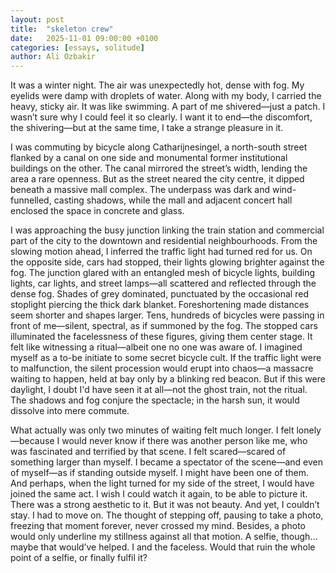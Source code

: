 ```yaml
---
layout: post
title:  "skeleton crew"
date:   2025-11-01 09:00:00 +0100
categories: [essays, solitude]
author: Ali Ozbakir
---
```

It was a winter night. 
The air was unexpectedly hot, dense with fog.
My eyelids were damp with droplets of water. 
Along with my body, I carried the heavy, sticky air. 
It was like swimming.
A part of me shivered—just a patch.
I wasn’t sure why I could feel it so clearly.
I want it to end—the discomfort, the shivering—but at the same time, I take a strange pleasure in it.
<!-- more -->
I was commuting by bicycle along Catharijnesingel, a north-south street flanked by a canal on one side and monumental former institutional buildings on the other. 
The canal mirrored the street’s width, lending the area a rare openness. 
But as the street neared the city centre, it dipped beneath a massive mall complex. 
The underpass was dark and wind-funnelled, casting shadows, while the mall and adjacent concert hall enclosed the space in concrete and glass.

I was approaching the busy junction linking the train station and commercial part of the city to the downtown and residential neighbourhoods.
From the slowing motion ahead, I inferred the traffic light had turned red for us.
On the opposite side, cars had stopped, their lights glowing brighter against the fog.
The junction glared with an entangled mesh of bicycle lights, building lights, car lights, and street lamps—all scattered and reflected through the dense fog.
Shades of grey dominated, punctuated by the occasional red stoplight piercing the thick dark blanket.
Foreshortening made distances seem shorter and shapes larger.
Tens, hundreds of bicycles were passing in front of me—silent, spectral, as if summoned by the fog.
The stopped cars illuminated the facelessness of these figures, giving them center stage.
It felt like witnessing a ritual—albeit one no one was aware of.
I imagined myself as a to-be initiate to some secret bicycle cult.
If the traffic light were to malfunction, the silent procession would erupt into chaos—a massacre waiting to happen, held at bay only by a blinking red beacon.
But if this were daylight, I doubt I'd have seen it at all—not the ghost train, not the ritual. 
The shadows and fog conjure the spectacle; in the harsh sun, it would dissolve into mere commute.

What actually was only two minutes of waiting felt much longer.
I felt lonely—because I would never know if there was another person like me, who was fascinated and terrified by that scene.
I felt scared—scared of something larger than myself.
I became a spectator of the scene—and even of myself—as if standing outside myself.
I might have been one of them.
And perhaps, when the light turned for my side of the street, I would have joined the same act.
I wish I could watch it again, to be able to picture it.
There was a strong aesthetic to it.
But it was not beauty.
And yet, I couldn’t stay. I had to move on.
The thought of stepping off, pausing to take a photo, freezing that moment forever, never crossed my mind. 
Besides, a photo would only underline my stillness against all that motion. 
A selfie, though… maybe that would’ve helped. 
I and the faceless. 
Would that ruin the whole point of a selfie, or finally fulfil it?